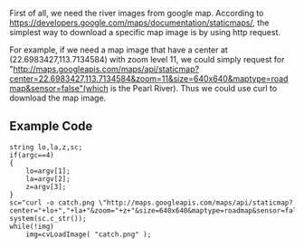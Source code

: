 First of all, we need the river images from google map. According to https://developers.google.com/maps/documentation/staticmaps/, the simplest way to download a specific map image is by using http request. 

For example, if we need a map image that have a center at (22.6983427,113.7134584) with zoom level 11, we could simply request for "http://maps.googleapis.com/maps/api/staticmap?center=22.6983427,113.7134584&zoom=11&size=640x640&maptype=roadmap&sensor=false"(which is the Pearl River). Thus we could use curl to download the map image.

## Example Code
```
string lo,la,z,sc;
if(argc==4)
{
    lo=argv[1];
    la=argv[2];
    z=argv[3];
}
sc="curl -o catch.png \"http://maps.googleapis.com/maps/api/staticmap?center="+lo+","+la+"&zoom="+z+"&size=640x640&maptype=roadmap&sensor=false\"";
system(sc.c_str());
while(!img)
    img=cvLoadImage( "catch.png" );
```

